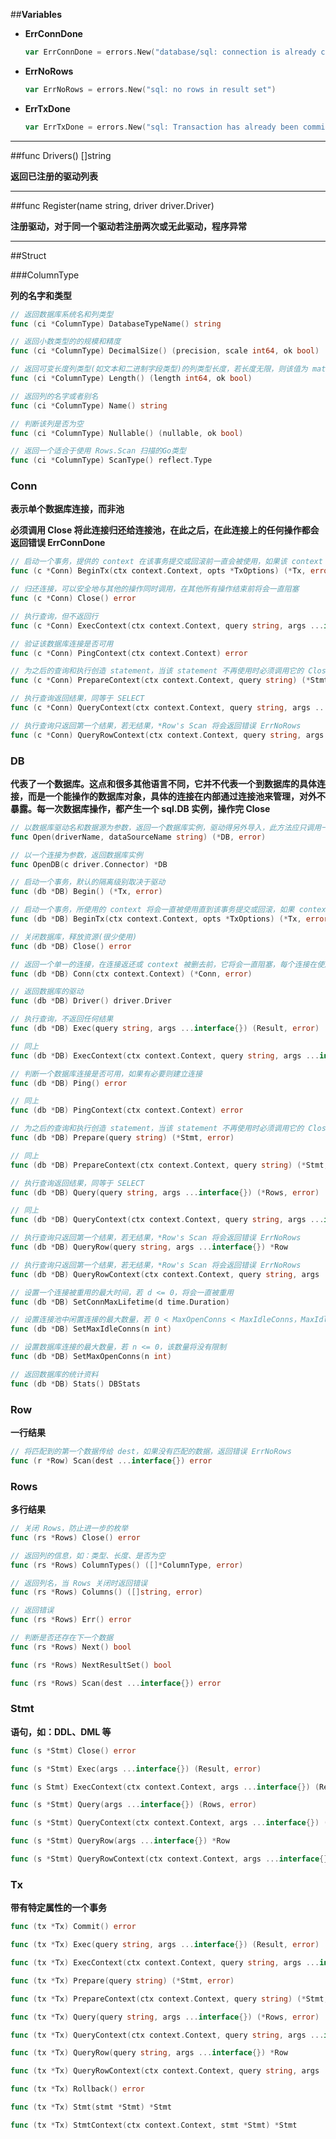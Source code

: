##**Variables**

-   **ErrConnDone**

    ```go
    var ErrConnDone = errors.New("database/sql: connection is already closed")
    ```

-   **ErrNoRows**

    ```go
    var ErrNoRows = errors.New("sql: no rows in result set")
    ```

-   **ErrTxDone**

    ```go
    var ErrTxDone = errors.New("sql: Transaction has already been committed or rolled back")
    ```

---

##func Drivers() [\]string

**返回已注册的驱动列表**

---

##func Register(name string, driver driver.Driver)

**注册驱动，对于同一个驱动若注册两次或无此驱动，程序异常**

---

##Struct

###ColumnType

**列的名字和类型**

```go
// 返回数据库系统名和列类型
func (ci *ColumnType) DatabaseTypeName() string
```

```go
// 返回小数类型的的规模和精度
func (ci *ColumnType) DecimalSize() (precision, scale int64, ok bool)
```

```go
// 返回可变长度列类型(如文本和二进制字段类型)的列类型长度，若长度无限，则该值为 math.MaxInt64
func (ci *ColumnType) Length() (length int64, ok bool)
```

```go
// 返回列的名字或者别名
func (ci *ColumnType) Name() string
```

```go
// 判断该列是否为空
func (ci *ColumnType) Nullable() (nullable, ok bool)
```

```go
// 返回一个适合于使用 Rows.Scan 扫描的Go类型
func (ci *ColumnType) ScanType() reflect.Type
```

### Conn

**表示单个数据库连接，而非池**

**必须调用 Close 将此连接归还给连接池，在此之后，在此连接上的任何操作都会返回错误 ErrConnDone**

```go
// 启动一个事务，提供的 context 在该事务提交或回滚前一直会被使用，如果该 context 被删去，该事务将会回滚，Tx.Commit 将会返回一个错误
func (c *Conn) BeginTx(ctx context.Context, opts *TxOptions) (*Tx, error)
```

```go
// 归还连接，可以安全地与其他的操作同时调用，在其他所有操作结束前将会一直阻塞
func (c *Conn) Close() error
```

```go
// 执行查询，但不返回行
func (c *Conn) ExecContext(ctx context.Context, query string, args ...interface{}) (Result, error)
```

```go
// 验证该数据库连接是否可用
func (c *Conn) PingContext(ctx context.Context) error
```

```go
// 为之后的查询和执行创造 statement，当该 statement 不再使用时必须调用它的 Close 方法
func (c *Conn) PrepareContext(ctx context.Context, query string) (*Stmt, error)
```

```go
// 执行查询返回结果，同等于 SELECT
func (c *Conn) QueryContext(ctx context.Context, query string, args ...interface{}) (*Rows, error)
```

```go
// 执行查询只返回第一个结果，若无结果，*Row's Scan 将会返回错误 ErrNoRows
func (c *Conn) QueryRowContext(ctx context.Context, query string, args ...interface{}) *Row
```

### DB

**代表了一个数据库。这点和很多其他语言不同，它并不代表一个到数据库的具体连接，而是一个能操作的数据库对象，具体的连接在内部通过连接池来管理，对外不暴露。每一次数据库操作，都产生一个 sql.DB 实例，操作完 Close**

```go
// 以数据库驱动名和数据源为参数，返回一个数据库实例，驱动得另外导入，此方法应只调用一次
func Open(driverName, dataSourceName string) (*DB, error)
```

```go
// 以一个连接为参数，返回数据库实例
func OpenDB(c driver.Connector) *DB
```

```go
// 启动一个事务，默认的隔离级别取决于驱动
func (db *DB) Begin() (*Tx, error)
```

```go
// 启动一个事务，所使用的 context 将会一直被使用直到该事务提交或回滚，如果 context 被删去，该事务将回滚，Tx.Commit 方法将会返回错误
func (db *DB) BeginTx(ctx context.Context, opts *TxOptions) (*Tx, error)
```

```go
// 关闭数据库，释放资源(很少使用)
func (db *DB) Close() error
```

```go
// 返回一个单一的连接，在连接返还或 context 被删去前，它将会一直阻塞，每个连接在使用完后必须调用 Conn.Close 方法将其归还给连接池
func (db *DB) Conn(ctx context.Context) (*Conn, error)
```

```go
// 返回数据库的驱动
func (db *DB) Driver() driver.Driver
```

```go
// 执行查询，不返回任何结果
func (db *DB) Exec(query string, args ...interface{}) (Result, error)
```

```go
// 同上
func (db *DB) ExecContext(ctx context.Context, query string, args ...interface{}) (Result, error)
```

```go
// 判断一个数据库连接是否可用，如果有必要则建立连接
func (db *DB) Ping() error
```

```go
// 同上
func (db *DB) PingContext(ctx context.Context) error
```

```go
// 为之后的查询和执行创造 statement，当该 statement 不再使用时必须调用它的 Close 方法
func (db *DB) Prepare(query string) (*Stmt, error)
```

```go
// 同上
func (db *DB) PrepareContext(ctx context.Context, query string) (*Stmt, error)
```

```go
// 执行查询返回结果，同等于 SELECT
func (db *DB) Query(query string, args ...interface{}) (*Rows, error)
```

```go
// 同上
func (db *DB) QueryContext(ctx context.Context, query string, args ...interface{}) (*Rows, error)
```

```go
// 执行查询只返回第一个结果，若无结果，*Row's Scan 将会返回错误 ErrNoRows
func (db *DB) QueryRow(query string, args ...interface{}) *Row
```

```go
// 执行查询只返回第一个结果，若无结果，*Row's Scan 将会返回错误 ErrNoRows
func (db *DB) QueryRowContext(ctx context.Context, query string, args ...interface{}) *Row
```

```go
// 设置一个连接被重用的最大时间，若 d <= 0，将会一直被重用
func (db *DB) SetConnMaxLifetime(d time.Duration)
```

```go
// 设置连接池中闲置连接的最大数量，若 0 < MaxOpenConns < MaxIdleConns，MaxIdleConns 将会减少至与 MaxOpenConns 相等，若 n <= 0，没有闲置连接会被保留
func (db *DB) SetMaxIdleConns(n int)
```

```go
// 设置数据库连接的最大数量，若 n <= 0，该数量将没有限制
func (db *DB) SetMaxOpenConns(n int)
```

```go
// 返回数据库的统计资料
func (db *DB) Stats() DBStats
```

### Row

**一行结果**

```go
// 将匹配到的第一个数据传给 dest，如果没有匹配的数据，返回错误 ErrNoRows
func (r *Row) Scan(dest ...interface{}) error
```

### Rows

**多行结果**

```go
// 关闭 Rows，防止进一步的枚举
func (rs *Rows) Close() error
```

```go
// 返回列的信息，如：类型、长度、是否为空
func (rs *Rows) ColumnTypes() ([]*ColumnType, error)
```

```go
// 返回列名，当 Rows 关闭时返回错误
func (rs *Rows) Columns() ([]string, error)
```

```go
// 返回错误
func (rs *Rows) Err() error
```

```go
// 判断是否还存在下一个数据
func (rs *Rows) Next() bool
```

```go
func (rs *Rows) NextResultSet() bool
```

```go
func (rs *Rows) Scan(dest ...interface{}) error
```

### Stmt

**语句，如：DDL、DML 等**

```go
func (s *Stmt) Close() error
```

```go
func (s *Stmt) Exec(args ...interface{}) (Result, error)
```

```go
func (s Stmt) ExecContext(ctx context.Context, args ...interface{}) (Result, error)
```

```go
func (s *Stmt) Query(args ...interface{}) (Rows, error)
```

```go
func (s *Stmt) QueryContext(ctx context.Context, args ...interface{}) (*Rows, error)
```

```go
func (s *Stmt) QueryRow(args ...interface{}) *Row
```

```go
func (s *Stmt) QueryRowContext(ctx context.Context, args ...interface{}) *Row
```

### Tx

**带有特定属性的一个事务**

```go
func (tx *Tx) Commit() error
```

```go
func (tx *Tx) Exec(query string, args ...interface{}) (Result, error)
```

```go
func (tx *Tx) ExecContext(ctx context.Context, query string, args ...interface{}) (Result, error)
```

```go
func (tx *Tx) Prepare(query string) (*Stmt, error)
```

```go
func (tx *Tx) PrepareContext(ctx context.Context, query string) (*Stmt, error)
```

```go
func (tx *Tx) Query(query string, args ...interface{}) (*Rows, error)
```

```go
func (tx *Tx) QueryContext(ctx context.Context, query string, args ...interface{}) (*Rows, error)
```

```go
func (tx *Tx) QueryRow(query string, args ...interface{}) *Row
```

```go
func (tx *Tx) QueryRowContext(ctx context.Context, query string, args ...interface{}) *Row
```

```go
func (tx *Tx) Rollback() error
```

```go
func (tx *Tx) Stmt(stmt *Stmt) *Stmt
```

```go
func (tx *Tx) StmtContext(ctx context.Context, stmt *Stmt) *Stmt
```